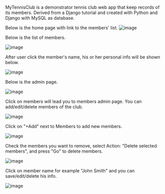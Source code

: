 MyTennisClub is a demonstrator tennis club web app that keep records of its members. Derived from a Django tutorial and created with Python and Django with MySQL as database.

Below is the home page with link to the members' list.
![image](https://github.com/isaac7y8y9y/MyTennisClub/assets/42550425/78e69b4c-f19c-409c-9e78-df15348e169a)


Below is the list of members.

![image](https://github.com/isaac7y8y9y/MyTennisClub/assets/42550425/6a534588-2d30-4086-964b-f0159c6b6d52)


After user click the member's name, his or her personal info will be shown below.

![image](https://github.com/isaac7y8y9y/MyTennisClub/assets/42550425/48675587-a1b4-40d8-9c16-c14699315cae)


Below is the admin page.

![image](https://github.com/isaac7y8y9y/MyTennisClub/assets/42550425/9cb8ac08-c941-4eff-a6ef-aa22d7b6785c)

Click on members will lead you to members admin page. You can add/edit/delete members of the club.

![image](https://github.com/isaac7y8y9y/MyTennisClub/assets/42550425/e3ecde02-4416-418e-aa41-7295e58a58ac)

Click on "+Add" next to Members to add new members.

![image](https://github.com/isaac7y8y9y/MyTennisClub/assets/42550425/bcd17d89-9940-4291-aeee-df062c92d836)

Check the members you want to remove, select Action: "Delete selected members", and press "Go" to delete members.

![image](https://github.com/isaac7y8y9y/MyTennisClub/assets/42550425/a9005a4c-fd24-4e49-b546-55c29dbabc1a)

Click on member name for example "John Smith" and you can save/edit/delete his info.

![image](https://github.com/isaac7y8y9y/MyTennisClub/assets/42550425/9591535a-d893-437f-a2a5-491e88f71cbc)











